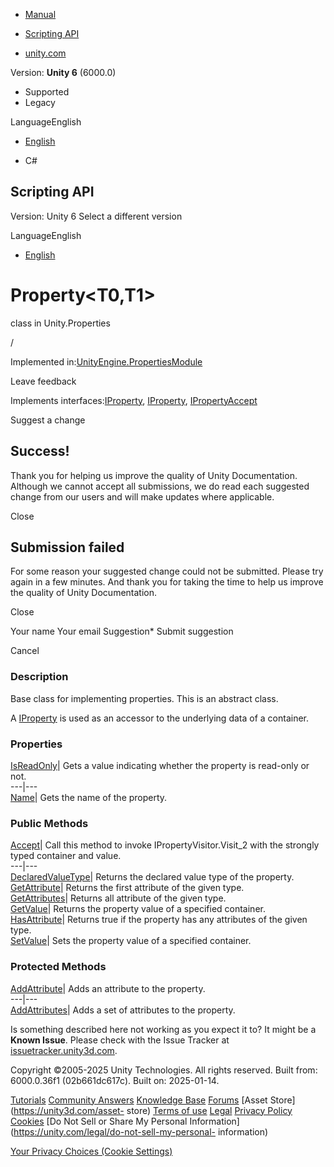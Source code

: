 [ ]()

  * [Manual](../Manual/index.html)
  * [Scripting API](../ScriptReference/index.html)

  * [unity.com](https://unity.com/)

Version: **Unity 6** (6000.0)

  * Supported
  * Legacy

LanguageEnglish

  * [English]()

  * C#

[ ](https://docs.unity3d.com)

## Scripting API

Version: Unity 6 Select a different version

LanguageEnglish

  * [English]()

# Property<T0,T1>

class in Unity.Properties

/

Implemented
in:[UnityEngine.PropertiesModule](UnityEngine.PropertiesModule.html)

Leave feedback

  

Implements interfaces:[IProperty](Unity.Properties.IProperty.html),
[IProperty<T0>](Unity.Properties.IProperty_1.html),
[IPropertyAccept<T0>](Unity.Properties.IPropertyAccept_1.html)

Suggest a change

## Success!

Thank you for helping us improve the quality of Unity Documentation. Although
we cannot accept all submissions, we do read each suggested change from our
users and will make updates where applicable.

Close

## Submission failed

For some reason your suggested change could not be submitted. Please <a>try
again</a> in a few minutes. And thank you for taking the time to help us
improve the quality of Unity Documentation.

Close

Your name Your email Suggestion* Submit suggestion

Cancel

[ ]()

### Description

Base class for implementing properties. This is an abstract class.

A [IProperty](Unity.Properties.IProperty.html) is used as an accessor to the
underlying data of a container.

### Properties

[IsReadOnly](Unity.Properties.Property_2.IsReadOnly.html)|  Gets a value
indicating whether the property is read-only or not.  
---|---  
[Name](Unity.Properties.Property_2.Name.html)|  Gets the name of the property.  
  
### Public Methods

[Accept](Unity.Properties.Property_2.Accept.html)|  Call this method to invoke
IPropertyVisitor.Visit_2 with the strongly typed container and value.  
---|---  
[DeclaredValueType](Unity.Properties.Property_2.DeclaredValueType.html)|
Returns the declared value type of the property.  
[GetAttribute](Unity.Properties.Property_2.GetAttribute.html)|  Returns the
first attribute of the given type.  
[GetAttributes](Unity.Properties.Property_2.GetAttributes.html)|  Returns all
attribute of the given type.  
[GetValue](Unity.Properties.Property_2.GetValue.html)|  Returns the property
value of a specified container.  
[HasAttribute](Unity.Properties.Property_2.HasAttribute.html)|  Returns true
if the property has any attributes of the given type.  
[SetValue](Unity.Properties.Property_2.SetValue.html)|  Sets the property
value of a specified container.  
  
### Protected Methods

[AddAttribute](Unity.Properties.Property_2.AddAttribute.html)|  Adds an
attribute to the property.  
---|---  
[AddAttributes](Unity.Properties.Property_2.AddAttributes.html)|  Adds a set
of attributes to the property.  
  
Is something described here not working as you expect it to? It might be a
**Known Issue**. Please check with the Issue Tracker at
[issuetracker.unity3d.com](https://issuetracker.unity3d.com).

Copyright ©2005-2025 Unity Technologies. All rights reserved. Built from:
6000.0.36f1 (02b661dc617c). Built on: 2025-01-14.

[Tutorials](https://unity3d.com/learn) [Community
Answers](https://answers.unity3d.com) [Knowledge
Base](https://support.unity3d.com/hc/en-us)
[Forums](https://forum.unity3d.com) [Asset Store](https://unity3d.com/asset-
store) [Terms of use](https://docs.unity3d.com/Manual/TermsOfUse.html)
[Legal](https://unity.com/legal) [Privacy
Policy](https://unity.com/legal/privacy-policy)
[Cookies](https://unity.com/legal/cookie-policy) [Do Not Sell or Share My
Personal Information](https://unity.com/legal/do-not-sell-my-personal-
information)

[Your Privacy Choices (Cookie Settings)](javascript:void\(0\);)

